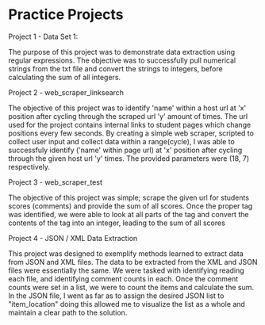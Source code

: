 # Practice Projects 

Project 1 - Data Set 1: 

The purpose of this project was to demonstrate data extraction using regular expressions. The objective was to successfully pull numerical strings from the txt file and convert the strings to integers, before calculating the sum of all integers. 

Project 2 - web_scraper_linksearch

The objective of this project was to identify 'name' within a host url at 'x' position after cycling through the scraped url 'y' amount of times. The url used for the project contains internal links to student pages which change positions every few seconds. By creating a simple web scraper, scripted to collect user input and collect data within a range(cycle), I was able to successfuly identify ('name' within page url) at 'x' position after cycling through the given host url 'y' times. The provided parameters were (18, 7) respectively. 

Project 3 - web_scraper_test

The objective of this project was simple; scrape the given url for students scores (comments) and provide the sum of all scores. Once the proper tag was identified, we were able to look at all parts of the tag and convert the contents of the tag into an integer, leading to the sum of all scores

Project 4 - JSON / XML Data Extraction 

This project was designed to exemplify methods learned to extract data from JSON and XML files. The data to be extracted from the XML and JSON files were essentially the same. We were tasked with identifying reading each file, and identifying comment counts in each. Once the comment counts were set in a list, we were to count the items and calculate the sum. In the JSON file, I went as far as to assign the desired JSON list to "item_location" doing this allowed me to visualize the list as a whole and maintain a clear path to the solution.  
